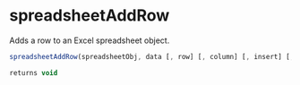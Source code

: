 # spreadsheetAddRow

Adds a row to an Excel spreadsheet object.

```javascript
spreadsheetAddRow(spreadsheetObj, data [, row] [, column] [, insert] [, datatype])
```

```javascript
returns void
```
